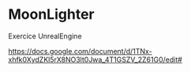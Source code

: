 # MoonLighter
Exercice UnrealEngine


https://docs.google.com/document/d/1TNx-xhfk0XydZKl5rX8NO3lt0Jwa_4T1GSZV_2Z61G0/edit#
